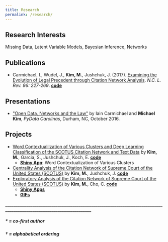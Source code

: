 ```yaml
---
title: Research
permalink: /research/
---
```

## Research Interests
Missing Data, Latent Variable Models, Bayesian Inference, Networks

## Publications
- Carmichael, I., Wudel, J., **Kim, M.**, Jushchuk, J. (2017). [Examining the Evolution of Legal Precedent through Citation Network Analysis](https://scholarship.law.unc.edu/cgi/viewcontent.cgi?referer=&httpsredir=1&article=5717&context=nclr). *N.C. L. Rev. 96: 227-269*. [**code**](https://github.com/idc9/law-net)

## Presentations
- ["Open Data, Networks and the Law"](https://www.youtube.com/watch?v=AP7_godzwVI) by Iain Carmichael and **Michael Kim**, *PyData Carolinas*, Durham, NC, October 2016.

## Projects
- [Word Contextualilzation of Various Clusters and Deep Learning Classification of the SCOTUS Citation Network and Text Data](https://michaelkkim.github.io/pdf/stor496/report_sp17.pdf) by **Kim, M.**, Garcia, S., Jushchuk, J., Koch, E. [**code**](https://github.com/idc9/law-net/tree/michael2)
  - [**Shiny App**](https://scottgarcia.shinyapps.io/Scotus_Clustering/): Word Contextualization of Various Clusters
- [Centrality Analysis of the Citation Network of Supreme Court of the United States (SCOTUS)](https://michaelkkim.github.io/pdf/stor496/report_fa16.pdf) by **Kim, M.**, Jushchuk, J. [**code**](https://github.com/idc9/law-net/tree/jamesjushchuk/explore/James)
- [Exploratory Analysis of the Citation Network of Supreme Court of the United States (SCOTUS)](https://michaelkkim.github.io/pdf/stor496/report_sp16.pdf) by **Kim, M.**, Cho, C. [**code**](https://github.com/UNCscotus/scotus)
  - [**Shiny Apps**](https://michaelkkim.github.io/research/shiny_apps)
  - [**GIFs**](https://michaelkkim.github.io/research/gifs)




**____________________________________________________________________________________________________________________**

##### \* = co-first author
##### † = alphabetical ordering
